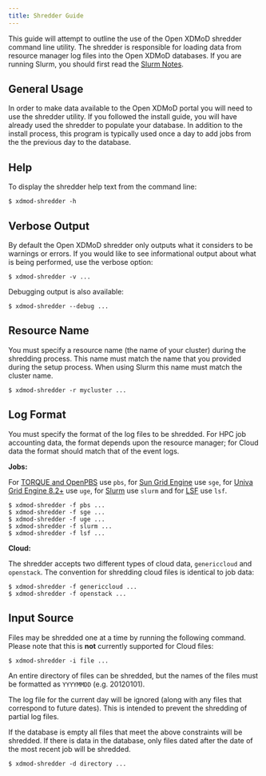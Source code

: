 ```yaml
---
title: Shredder Guide
---
```


This guide will attempt to outline the use of the Open XDMoD shredder
command line utility.  The shredder is responsible for loading data from
resource manager log files into the Open XDMoD databases.  If you are
running Slurm, you should first read the
[Slurm Notes](resource-manager-slurm.html).

General Usage
-------------

In order to make data available to the Open XDMoD portal you will need
to use the shredder utility. If you followed the install guide, you will
have already used the shredder to populate your database. In addition to
the install process, this program is typically used once a day to add
jobs from the the previous day to the database.

Help
----

To display the shredder help text from the command line:

    $ xdmod-shredder -h

Verbose Output
--------------

By default the Open XDMoD shredder only outputs what it considers to be
warnings or errors. If you would like to see informational output about
what is being performed, use the verbose option:

    $ xdmod-shredder -v ...

Debugging output is also available:

    $ xdmod-shredder --debug ...

Resource Name
-------------

You must specify a resource name (the name of your cluster) during the
shredding process.  This name must match the name that you provided
during the setup process.  When using Slurm this name must match the
cluster name.

    $ xdmod-shredder -r mycluster ...

Log Format
----------

You must specify the format of the log files to be shredded. For HPC job accounting data, the 
format depends upon the resource manager; for Cloud data the format should match that of 
the event logs.

**Jobs:**

For [TORQUE and OpenPBS][pbs] use `pbs`, for [Sun Grid Engine][sge] use
`sge`, for [Univa Grid Engine 8.2+][uge] use `uge`, for [Slurm][] use
`slurm` and for [LSF][] use `lsf`.

    $ xdmod-shredder -f pbs ...
    $ xdmod-shredder -f sge ...
    $ xdmod-shredder -f uge ...
    $ xdmod-shredder -f slurm ...
    $ xdmod-shredder -f lsf ...

[pbs]:   resource-manager-pbs.md
[sge]:   resource-manager-sge.md
[uge]:   resource-manager-uge.md
[slurm]: resource-manager-slurm.md
[lsf]:   resource-manager-lsf.md

**Cloud:**

The shredder accepts two different types of cloud data, `genericcloud` and `openstack`.
The convention for shredding cloud files is identical to job data:

    $ xdmod-shredder -f genericcloud ...
    $ xdmod-shredder -f openstack ...

Input Source
------------

Files may be shredded one at a time by running the following command.
Please note that this is **not** currently supported for Cloud files:

    $ xdmod-shredder -i file ...

An entire directory of files can be shredded, but the names of the files
must be formatted as `YYYYMMDD` (e.g. 20120101).

The log file for the current day will be ignored (along with any files
that correspond to future dates). This is intended to prevent the
shredding of partial log files.

If the database is empty all files that meet the above constraints will
be shredded. If there is data in the database, only files dated after
the date of the most recent job will be shredded.

    $ xdmod-shredder -d directory ...
